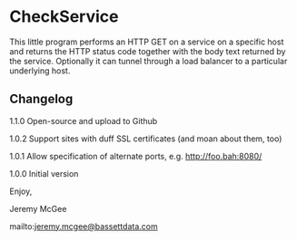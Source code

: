 CheckService
============ 

This little program performs an HTTP GET on a service on a specific host and returns the HTTP status code together with the body text returned by the service. Optionally it can tunnel through a load balancer to a particular underlying host.


Changelog
---------

1.1.0   Open-source and upload to Github

1.0.2   Support sites with duff SSL certificates (and moan about them, too)

1.0.1   Allow specification of alternate ports, e.g. http://foo.bah:8080/

1.0.0   Initial version


Enjoy,

Jeremy McGee

mailto:jeremy.mcgee@bassettdata.com

